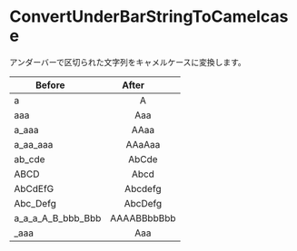 # ConvertUnderBarStringToCamelcase
アンダーバーで区切られた文字列をキャメルケースに変換します。


| Before        | After          |
| ------------- |:--------------:|
| a |A |
| aaa |Aaa |
| a_aaa |AAaa |
| a_aa_aaa |AAaAaa |
| ab_cde |AbCde |
| ABCD |Abcd |
| AbCdEfG |Abcdefg |
| Abc_Defg |AbcDefg |
| a_a_a_A_B_bbb_Bbb |AAAABBbbBbb |
| _aaa |Aaa |
